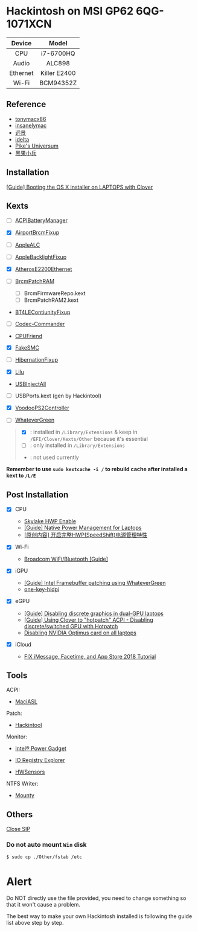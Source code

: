 # Hackintosh on MSI GP62 6QG-1071XCN

|  Device  |    Model     |
| :------: | :----------: |
|   CPU    |  i7-6700HQ   |
|  Audio   |    ALC898    |
| Ethernet | Killer E2400 |
|  Wi-Fi   |  BCM94352Z   |


## Reference

- [tonymacx86](http://tonymacx86.com)
- [insanelymac](http://www.insanelymac.com)
- [远景](http://bbs.pcbeta.com)
- [idelta](https://www.idelta.info)
- [Pike's Universum](https://pikeralpha.wordpress.com)
- [黑果小兵](https://blog.daliansky.net)

## Installation
[[Guide] Booting the OS X installer on LAPTOPS with Clover](https://www.tonymacx86.com/threads/guide-booting-the-os-x-installer-on-laptops-with-clover.148093/)

## Kexts

- [ ] [ACPIBatteryManager](https://github.com/RehabMan/OS-X-ACPI-Battery-Driver)

- [x] [AirportBrcmFixup](https://github.com/acidanthera/AirportBrcmFixup)

- [ ] [AppleALC](https://github.com/vit9696/AppleALC)

- [ ] [AppleBacklightFixup](https://www.tonymacx86.com/threads/guide-laptop-backlight-control-using-applebacklightfixup-kext.218222/)

- [x] [AtherosE2200Ethernet](https://github.com/Mieze/AtherosE2200Ethernet)

- [ ] [BrcmPatchRAM](https://github.com/RehabMan/OS-X-BrcmPatchRAM)
  - [ ] BrcmFirmwareRepo.kext
  - [ ] BrcmPatchRAM2.kext

- [BT4LEContiunityFixup](https://github.com/acidanthera/BT4LEContiunityFixup)

- [ ] [Codec-Commander](https://github.com/RehabMan/EAPD-Codec-Commander)

- [CPUFriend](https://github.com/PMheart/CPUFriend)

- [x] [FakeSMC](https://bitbucket.org/RehabMan/os-x-fakesmc-kozlek/downloads/)

- [ ] [HibernationFixup](https://github.com/acidanthera/HibernationFixup)

- [x] [Lilu](https://github.com/acidanthera/Lilu)

- [USBInjectAll](https://github.com/RehabMan/OS-X-USB-Inject-All)

- [ ] USBPorts.kext (gen by Hackintool)

- [x] [VoodooPS2Controller](https://github.com/RehabMan/OS-X-Voodoo-PS2-Controller)

- [ ] [WhateverGreen](https://github.com/acidanthera/WhateverGreen)

> - [x] : installed in `/Library/Extensions` & keep in `/EFI/Clover/Kexts/Other` because it's essential
> - [ ] : only installed in `/Library/Extensions`
> - : not used currently

**Remember to use `sudo kextcache -i /` to rebuild cache after installed a kext to `/L/E`**

## Post Installation

- [x] CPU
  - [Skylake HWP Enable](https://www.tonymacx86.com/threads/skylake-hwp-enable.214915/)
  - [[Guide] Native Power Management for Laptops](https://www.tonymacx86.com/threads/guide-native-power-management-for-laptops.175801/)
  - [[原创内容] 开启完整HWP(SpeedShift)电源管理特性](http://bbs.pcbeta.com/viewthread-1737021-1-1.html)

- [x] Wi-Fi
  - [Broadcom WiFi/Bluetooth [Guide]](https://www.tonymacx86.com/threads/broadcom-wifi-bluetooth-guide.242423/)

- [x] iGPU
  - [[Guide] Intel Framebuffer patching using WhateverGreen](https://www.tonymacx86.com/threads/guide-intel-framebuffer-patching-using-whatevergreen.256490/)
  - [one-key-hidpi](https://github.com/xzhih/one-key-hidpi)

- [x] eGPU
  - [[Guide] Disabling discrete graphics in dual-GPU laptops](https://www.tonymacx86.com/threads/guide-disabling-discrete-graphics-in-dual-gpu-laptops.163772/)
  - [[Guide] Using Clover to "hotpatch" ACPI - Disabling discrete/switched GPU with Hotpatch](https://www.tonymacx86.com/threads/guide-using-clover-to-hotpatch-acpi.200137/post-1308262)
  - [Disabling NVIDIA Optimus card on all laptops](https://www.insanelymac.com/forum/forums/topic/295584-disabling-nvidia-optimus-card-on-all-laptops/)

- [x] iCloud
  - [FIX iMessage, Facetime, and App Store 2018 Tutorial](https://www.youtube.com/watch?v=JhA7e26dGgM)

## Tools

ACPI:
- [MaciASL](https://bitbucket.org/RehabMan/os-x-maciasl-patchmatic/downloads/)

Patch:
- [Hackintool](https://www.tonymacx86.com/threads/release-hackintool-v1-7-5.254559/)

Monitor:
- [Intel® Power Gadget](https://software.intel.com/zh-cn/articles/intel-power-gadget-20)

- [IO Registry Explorer](https://developer.apple.com/download/more/)

- [HWSensors](https://github.com/kozlek/HWSensors)

NTFS Writer:
- [Mounty](http://enjoygineering.com/mounty/)

## Others

[Close SIP](https://www.tonymacx86.com/threads/explaining-os-x-el-capitan-security-changes-workarounds-and-current-information.170611/)

### Do not auto mount `Win` disk

```bash
$ sudo cp ./Other/fstab /etc
```

# Alert

Do NOT directly use the file provided, you need to change something so that it won't cause a problem.

The best way to make your own Hackintosh installed is following the guide list above step by step.